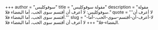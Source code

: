 +++
author = "سوفوكليس"
title = "مقولة سوفوكليس"
description = "مقولة سوفوكليس: ‏لا أعرف أن أقتسم سوى الحب، أما البغضاء فلا."
quote = '''‏لا أعرف أن أقتسم سوى الحب، أما البغضاء فلا.'''
slug = "‏لا-أعرف-أن-أقتسم-سوى-الحب،-أما-البغضاء-فلا"
+++
‏لا أعرف أن أقتسم سوى الحب، أما البغضاء فلا.
